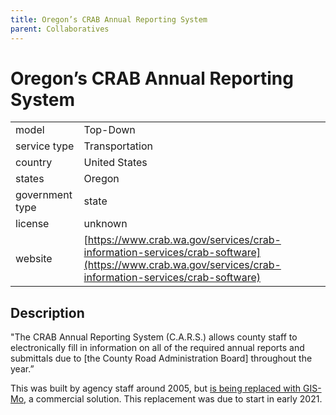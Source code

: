 ```yaml
---
title: Oregon’s CRAB Annual Reporting System
parent: Collaboratives
---
```


# Oregon’s CRAB Annual Reporting System

|                   |                                          |
|:------------------|:-----------------------------------------|
| model             | Top-Down
| service type      | Transportation
| country           | United States
| states            | Oregon
| government type   | state
| license           | unknown
| website           | [https://www.crab.wa.gov/services/crab-information-services/crab-software](https://www.crab.wa.gov/services/crab-information-services/crab-software)

## Description
"The CRAB Annual Reporting System (C.A.R.S.) allows county staff to electronically fill in information on all of the required annual reports and submittals due to [the County Road Administration Board] throughout the year.”

This was built by agency staff around 2005, but [is being replaced with GIS-Mo](https://www.crab.wa.gov/services/crab-information-services/gis-mo-asset-management-software), a commercial solution. This replacement was due to start in early 2021.
